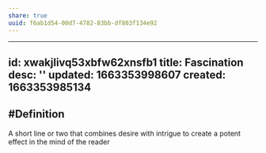 ```yaml
---
share: true
uuid: f6ab1d54-00d7-4782-83bb-df803f134e92
---
```

---
id: xwakjlivq53xbfw62xnsfb1
title: Fascination
desc: ''
updated: 1663353998607
created: 1663353985134
---

## #Definition

A short line or two that combines desire with intrigue to create a potent effect in the mind of the reader